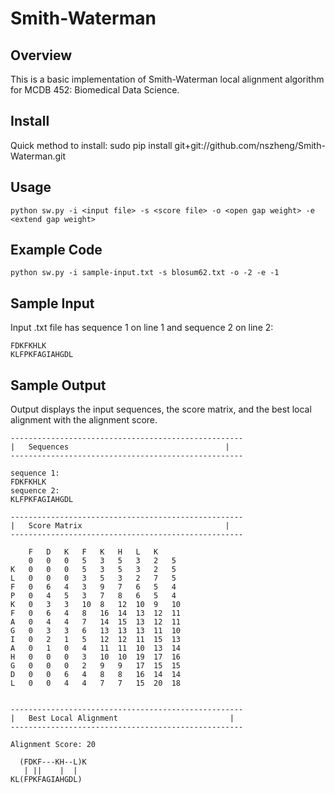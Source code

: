 # Smith-Waterman 

## Overview
This is a basic implementation of Smith-Waterman local alignment algorithm for MCDB 452: Biomedical Data Science.

## Install
Quick method to install:
    sudo pip install git+git://github.com/nszheng/Smith-Waterman.git
    
## Usage
    python sw.py -i <input file> -s <score file> -o <open gap weight> -e <extend gap weight>
    
## Example Code
    python sw.py -i sample-input.txt -s blosum62.txt -o -2 -e -1

## Sample Input
Input .txt file has sequence 1 on line 1 and sequence 2 on line 2:
```
FDKFKHLK
KLFPKFAGIAHGDL
```

## Sample Output
Output displays the input sequences, the score matrix, and the best local alignment with the alignment score.

```
----------------------------------------------------
|	Sequences                                   |
----------------------------------------------------

sequence 1:
FDKFKHLK
sequence 2:
KLFPKFAGIAHGDL

----------------------------------------------------
|	Score Matrix                                |
----------------------------------------------------

	F	D	K	F	K	H	L	K	
	0	0	0	5	3	5	3	2	5
K	0	0	0	5	3	5	3	2	5
L	0	0	0	3	5	3	2	7	5
F	0	6	4	3	9	7	6	5	4
P	0	4	5	3	7	8	6	5	4
K	0	3	3	10	8	12	10	9	10
F	0	6	4	8	16	14	13	12	11
A	0	4	4	7	14	15	13	12	11
G	0	3	3	6	13	13	13	11	10
I	0	2	1	5	12	12	11	15	13
A	0	1	0	4	11	11	10	13	14
H	0	0	0	3	10	10	19	17	16
G	0	0	0	2	9	9	17	15	15
D	0	0	6	4	8	8	16	14	14
L	0	0	4	4	7	7	15	20	18


----------------------------------------------------
|	Best Local Alignment                         |
----------------------------------------------------

Alignment Score: 20

  (FDKF---KH--L)K
   | ||    |  |
KL(FPKFAGIAHGDL)
```
